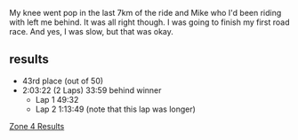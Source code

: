 My knee went pop in the last 7km of the ride and Mike who I'd been riding with left me behind. It was all right though. I was going to finish my first road race. And yes, I was slow, but that was okay. 

## results
* 43rd place (out of 50)
* 2:03:22 (2 Laps) 33:59 behind winner
	* Lap 1 49:32
	* Lap 2 1:13:49 (note that this lap was longer)

[Zone 4 Results](https://zone4.ca/race/2022-05-07/b8ae91b0/results/)